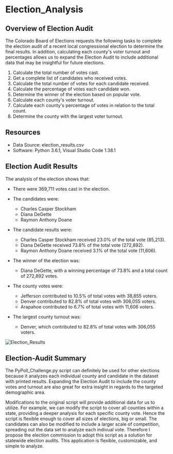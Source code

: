 # Election_Analysis

## Overview of Election Audit
The Colorado Board of Elections requests the following tasks to complete the election audit of a recent local congressional election to determine the final results. In addition, calculating each county's voter turnout and percentages allows us to expand the Election Audit to include additional data that may be insightful for future elections.

1. Calculate the total number of votes cast.
2. Get a complete list of candidates who received votes.
3. Calculate the total number of votes for each candidate received. 
4. Calculate the percentage of votes each candidate won.
5. Determine the winner of the election based on popular vote.
6. Calculate each county's voter turnout.
7. Calculate each county's percentage of votes in relation to the total count.
8. Determine the county with the largest voter turnout.

## Resources
- Data Source: election_results.csv
- Software: Python 3.6.1, Visual Studio Code 1.38.1

## Election Audit Results
The analysis of the election shows that:
- There were 369,711 votes cast in the election.

- The candidates were:
    - Charles Casper Stockham
    - Diana DeGette
    - Raymon Anthony Doane

- The candidate results were:
    - Charles Casper Stockham received 23.0% of the total vote (85,213).
    - Diana DeGette received 73.8% of the total vote (272,892).
    - Raymon Anthony Doane received 3.1% of the total vote (11,606).

- The winner of the election was:
    - Diana DeGette, with a winning percentage of 73.8% and a total count of 272,892 votes.

- The county votes were:
    - Jefferson contributed to 10.5% of total votes with 38,855 voters.
    - Denver contributed to 82.8% of total votes with 306,055 voters.
    - Arapahoe contributed to 6.7% of total votes with 11,606 voters.

- The largest county turnout was:
    - Denver, which contributed to 82.8% of total votes with 306,055 voters.

![Election_Results](https://user-images.githubusercontent.com/102638461/165668983-9bac04b1-8fd0-43e9-96cc-ec8b880ca739.png)

## Election-Audit Summary
The PyPoll_Challenge.py script can definitely be used for other elections because it analyzes each individual county and  candidate in the dataset with printed results. Expanding the Election Audit to include the county votes and turnout are also great for extra insight in regards to the targeted demographic area.

Modifications to the original script will provide additional data for us to utilize. For example, we can modify the script  to cover all counties within a state, providing a deeper analysis for each specific county vote. Hence the script is flexible enough to cover all sizes of elections, big or small. The candidates can also be modified to include a larger scale of competition, spreading out the data set to analyze each indivual vote. Therefore I propose the election commission to adopt this script as a solution for statewide election audits. This application is flexible, customizable, and simple to analyze.
